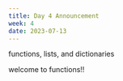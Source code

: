 ```yaml
---
title: Day 4 Announcement
week: 4
date: 2023-07-13
---
```

functions, lists, and dictionaries

welcome to functions!!
